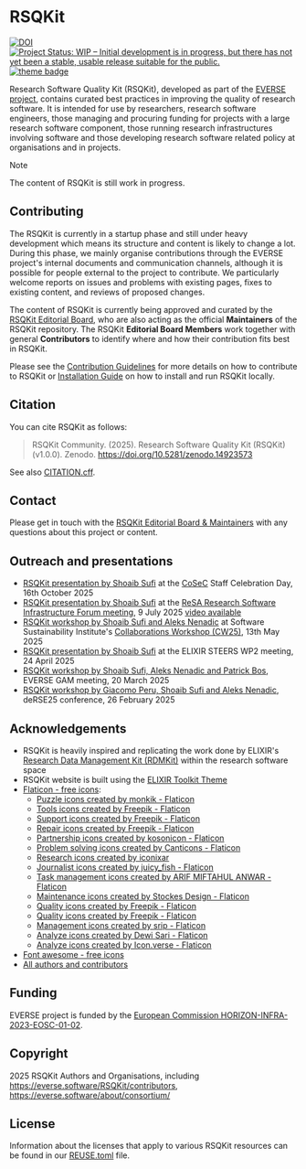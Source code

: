 # RSQKit


[![DOI](https://zenodo.org/badge/DOI/10.5281/zenodo.14923572.svg)](https://doi.org/10.5281/zenodo.14923572)
[![Project Status: WIP – Initial development is in progress, but there has not yet been a stable, usable release suitable for the public.](https://www.repostatus.org/badges/latest/wip.svg)](https://www.repostatus.org/#wip)
[![theme badge](https://img.shields.io/badge/ELIXIR%20toolkit%20theme-jekyll-blue?color=0d6efd)](https://github.com/ELIXIR-Belgium/elixir-toolkit-theme)

Research Software Quality Kit (RSQKit), developed as part of the [EVERSE project](https://everse.software/), contains curated best practices in improving the quality of research software. It is intended for use by researchers, research software engineers, those managing and procuring funding for projects with a large research software component, those running research infrastructures involving software and those developing research software related policy at organisations and in projects.  

> [!NOTE]
> The content of RSQKit is still work in progress.

## Contributing

The RSQKit is currently in a startup phase and still under heavy development which means its structure and content is likely to change a lot. 
During this phase, we mainly organise contributions through the EVERSE project's internal documents and communication channels, although it is possible for people external to the project to contribute. 
We particularly welcome reports on issues and problems with existing pages, fixes to existing content, and reviews of proposed changes.

The content of RSQKit is currently being approved and curated by the [RSQKit Editorial Board](http://everse.software/RSQKit/editorial_board), who are also acting as the official **Maintainers** of the RSQKit repository. 
The RSQKit **Editorial Board Members** work together with general **Contributors** to identify where and how their contribution fits best in RSQKit.

Please see the [Contribution Guidelines](/pages/contributing/contribution_guidelines.md) for more details on how to contribute to RSQKit or [Installation Guide](INSTALL.md) on how to install and run RSQKit locally.

## Citation

You can cite RSQKit as follows:

  > RSQKit Community. (2025). Research Software Quality Kit (RSQKit) (v1.0.0). Zenodo. https://doi.org/10.5281/zenodo.14923573

See also [CITATION.cff](CITATION.cff).

## Contact

Please get in touch with the [RSQKit Editorial Board & Maintainers](mailto:mailto:rsqkit@lists.certh.gr) with any questions about this project or content.

## Outreach and presentations

- [RSQKit presentation by Shoaib Sufi](https://zenodo.org/records/17367969) at the [CoSeC](https://www.cosec.ac.uk/) Staff Celebration Day, 16th October 2025
- [RSQKit presentation by Shoaib Sufi](https://zenodo.org/records/16539546) at the [ReSA Research Software Infrastructure Forum meeting](https://www.researchsoft.org/forums/rsi-forum/), 9 July 2025 [video available](https://zenodo.org/records/16539546/preview/EVERSE%20RSQKit.mp4?include_deleted=0)
- [RSQKit workshop by Shoaib Sufi and Aleks Nenadic](https://zenodo.org/records/17154499) at Software Sustainability Institute's [Collaborations Workshop (CW25)](https://www.software.ac.uk/workshop/collaborations-workshop-2025-cw25), 13th May 2025
- [RSQKit presentation by Shoaib Sufi](https://zenodo.org/records/15274811) at the ELIXIR STEERS WP2 meeting, 24 April 2025
- [RSQKit workshop by Shoaib Sufi, Aleks Nenadic and Patrick Bos](https://zenodo.org/records/17153986), EVERSE GAM meeting, 20 March 2025
- [RSQKit workshop by Giacomo Peru, Shoaib Sufi and Aleks Nenadic](https://zenodo.org/records/17153753), deRSE25 conference, 26 February 2025

## Acknowledgements

* RSQKit is heavily inspired and replicating the work done by ELIXIR's [Research Data Management Kit (RDMKit)](https://rdmkit.elixir-europe.org/) within the research software space 
* RSQKit website is built using the [ELIXIR Toolkit Theme](https://elixir-belgium.github.io/elixir-toolkit-theme/)
* [Flaticon - free icons](https://www.flaticon.com):
  * [Puzzle icons created by monkik - Flaticon](https://www.flaticon.com/free-icons/puzzle)
  * [Tools icons created by Freepik - Flaticon](https://www.flaticon.com/free-icons/tools)
  * [Support icons created by Freepik - Flaticon](https://www.flaticon.com/free-icons/support)
  * [Repair icons created by Freepik - Flaticon](https://www.flaticon.com/free-icons/repair)
  * [Partnership icons created by kosonicon - Flaticon](https://www.flaticon.com/free-icons/partnership)
  * [Problem solving icons created by Canticons - Flaticon](https://www.flaticon.com/free-icons/problem-solving)
  * [Research icons created by iconixar](https://www.flaticon.com/free-icons/research)
  * [Journalist icons created by juicy_fish - Flaticon](https://www.flaticon.com/free-icons/journalist)
  * [Task management icons created by ARIF MIFTAHUL ANWAR - Flaticon](https://www.flaticon.com/free-icons/task-management)
  * [Maintenance icons created by Stockes Design - Flaticon](https://www.flaticon.com/free-icons/maintenance)
  * [Quality icons created by Freepik - Flaticon](https://www.flaticon.com/free-icons/quality)
  * [Quality icons created by Freepik - Flaticon](https://www.flaticon.com/free-icons/quality)
  * [Management icons created by srip - Flaticon](https://www.flaticon.com/free-icons/management)
  * [Analyze icons created by Dewi Sari - Flaticon](https://www.flaticon.com/free-icons/analyze)
  * [Analyze icons created by Icon.verse - Flaticon](https://www.flaticon.com/free-icons/analyze)
* [Font awesome - free icons](https://fontawesome.com/search?m=free&o=r)
* [All authors and contributors](_data/CONTRIBUTORS.yml)
  
## Funding
EVERSE project is funded by the [European Commission HORIZON-INFRA-2023-EOSC-01-02](https://ec.europa.eu/info/funding-tenders/opportunities/portal/screen/opportunities/topic-details/horizon-infra-2023-eosc-01-02).

## Copyright
2025 RSQKit Authors and Organisations, including https://everse.software/RSQKit/contributors, https://everse.software/about/consortium/

## License
Information about the licenses that apply to various RSQKit resources can be found in our [REUSE.toml](https://github.com/EVERSE-ResearchSoftware/RSQKit/blob/main/REUSE.toml) file.
